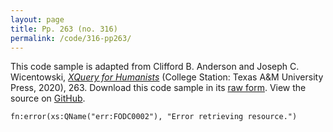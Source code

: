 ```yaml
---
layout: page
title: Pp. 263 (no. 316)
permalink: /code/316-pp263/
---
```


This code sample is adapted from Clifford B. Anderson and Joseph C. Wicentowski, 
[_XQuery for Humanists_](/) (College Station: Texas A&M University Press, 2020), 263. 
Download this code sample in its [raw form](/code/316-pp263/316-pp263.xq).
View the source on [GitHub](https://github.com/coding4humanists/xquery4humanists/blob/release/code/316-pp263/316-pp263.xq).

```xquery
fn:error(xs:QName("err:FODC0002"), "Error retrieving resource.")
```  
